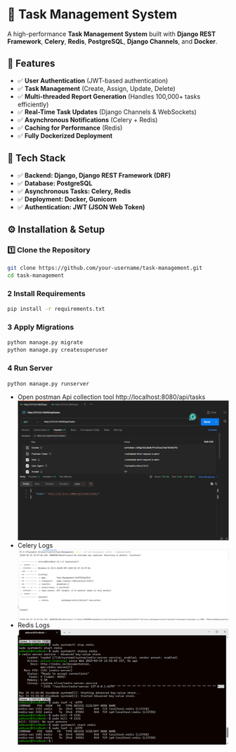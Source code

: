 # 🚀 Task Management System

A high-performance **Task Management System** built with **Django REST Framework**, **Celery**, **Redis**, **PostgreSQL**, **Django Channels**, and **Docker**.  

## 🌟 Features
- ✅ **User Authentication** (JWT-based authentication)
- ✅ **Task Management** (Create, Assign, Update, Delete)
- ✅ **Multi-threaded Report Generation** (Handles 100,000+ tasks efficiently)
- ✅ **Real-Time Task Updates** (Django Channels & WebSockets)
- ✅ **Asynchronous Notifications** (Celery + Redis)
- ✅ **Caching for Performance** (Redis)
- ✅ **Fully Dockerized Deployment**

## 🚀 Tech Stack
- ✅ **Backend: Django, Django REST Framework (DRF)**
- ✅ **Database: PostgreSQL**
- ✅ **Asynchronous Tasks: Celery, Redis**
- ✅ **Deployment: Docker, Gunicorn**
- ✅ **Authentication: JWT (JSON Web Token)**





## ⚙️ Installation & Setup

### **1️⃣ Clone the Repository**
```bash
git clone https://github.com/your-username/task-management.git
cd task-management
```

### **2 Install Requirements**
```bash
pip install -r requirements.txt
```
### **3 Apply Migrations**
```bash
python manage.py migrate
python manage.py createsuperuser
```

### **4 Run Server**
```bash
python manage.py runserver
```

- Open postman Api collection tool http://localhost:8080/api/tasks
     ![Postman](tasks-postman.png)
- Celery Logs
      ![Celery](celery-log.png)
- Redis Logs
      ![Redis](redis-log.png)

